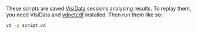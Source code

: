 These scripts are saved [VisiData](https://visidata.org) sessions analysing results. To replay them, you need VisiData and [vdnetcdf](https://github.com/timtroendle/vdnetcdf) installed. Then run them like so:

```bash
vd -p script.vd
```
